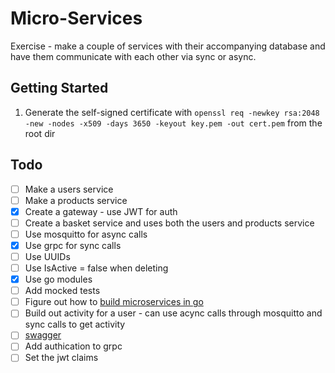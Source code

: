 # Micro-Services
Exercise - make a couple of services with their accompanying database and have them communicate with each other via sync or async.

## Getting Started
1. Generate the self-signed certificate with `openssl req -newkey rsa:2048 -new -nodes -x509 -days 3650 -keyout key.pem -out cert.pem` from the root dir

## Todo
- [ ] Make a users service
- [ ] Make a products service
- [x] Create a gateway - use JWT for auth
- [ ] Create a basket service and uses both the users and products service
- [ ] Use mosquitto for async calls
- [x] Use grpc for sync calls
- [ ] Use UUIDs
- [ ] Use IsActive = false when deleting
- [x] Use go modules
- [ ] Add mocked tests
- [ ] Figure out how to [build microservices in go](https://www.google.com/search?q=go+microservices+example&oq=go+microservices+example&aqs=chrome.0.69i59j69i64l3j69i60l2.1650j0j7&sourceid=chrome&ie=UTF-8)
- [ ] Build out activity for a user - can use acync calls through mosquitto and sync calls to get activity
- [ ] [swagger](https://github.com/go-swagger/go-swagger)
- [ ] Add authication to grpc
- [ ] Set the jwt claims
